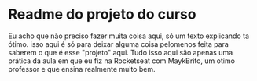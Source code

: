 <h1>Readme do projeto do curso</h1>
<div>
<p>Eu acho que não preciso fazer muita coisa aqui, só um texto explicando ta ótimo. isso aqui é só para deixar alguma coisa pelomenos feita para saberem o que é esse "projeto" aqui. Tudo isso aqui são apenas uma prática da aula em que eu fiz na Rocketseat com MaykBrito, um otimo professor e que ensina realmente muito bem.</p>
</div>
